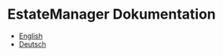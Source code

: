 # EstateManager Dokumentation

* [English](https://github.com/contao-estatemanager/docs/tree/71516cb4b9b284a0ce1c13b68a0cd6526a7ec76d/en/README.md)
* [Deutsch](en.md)

